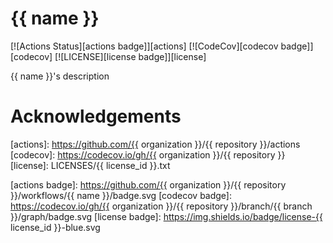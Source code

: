 # {{ name }}

[![Actions Status][actions badge]][actions]
[![CodeCov][codecov badge]][codecov]
[![LICENSE][license badge]][license]

{{ name }}'s description

# Acknowledgements

<!-- Links -->
[actions]: https://github.com/{{ organization }}/{{ repository }}/actions
[codecov]: https://codecov.io/gh/{{ organization }}/{{ repository }}
[license]: LICENSES/{{ license_id }}.txt

<!-- Badges -->
[actions badge]: https://github.com/{{ organization }}/{{ repository }}/workflows/{{ name }}/badge.svg
[codecov badge]: https://codecov.io/gh/{{ organization }}/{{ repository }}/branch/{{ branch }}/graph/badge.svg
[license badge]: https://img.shields.io/badge/license-{{ license_id }}-blue.svg
